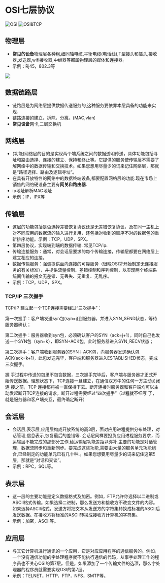 # OSI七层协议
![OSI](/OSI.jpg)
![OSI&TCP](/osi&tcp.jpg)

## 物理层
* **常见的设备**物理层各种粗,细同轴电缆,平衡电缆(电话线),T型接头和插头,接收器,发送器,wifi接收器,中继器等都属物理层的媒体和连接器。
* 示例：Rj45，802.3等

![](/cable.jpeg)

## 数据链路层
* 链路层是为网络层提供数据传送服务的,这种服务要依靠本层具备的功能来实现. 
* 链路连接的建立，拆除，分离。(MAC,vlan)
* **常见设备**网卡,二层交换机


## 网络层
* (功能)网络层的目的是实现两个端系统之间的数据透明传送，具体功能包括寻址和路由选择、连接的建立、保持和终止等。它提供的服务使传输层不需要了解网络中的数据传输和交换技术。如果您想用尽量少的词来记住网络层，那就是“路径选择、路由及逻辑寻址”。
* 在具有开放特性的网络中的数据终端设备,都要配置网络层的功能.现在市场上销售的网络硬设备主要有**网关和路由器**.
* ip地址解析MAC地址
* 示例：IP，IPX等

## 传输层
* 这层的功能包括是否选择差错恢复协议还是无差错恢复协议，及在同一主机上对不同应用的数据流的输入进行复用，还包括对收到的顺序不对的数据包的重新排序功能。示例：TCP，UDP，SPX。
* 第四层协议，实现端到端的数据传输. 常见TCP/ip.
* 传输连接服务：通常，对会话层要求的每个传输连接，传输层都要在网络层上建立相应的连接。
* 数据传输服务：强调提供面向连接的可靠服务（很晚OSI才开始制定无连接服务的有关标准），并提供流量控制、差错控制和序列控制，以实现两个终端系统间传输的报文无差错、无丢失、无重复、无乱序。
* 示例：TCP，UDP，SPX。
### TCP/IP 三次握手
TCP/IP
建立起一个TCP连接需要经过“三次握手”：

第一次握手：客户端发送syn包(syn=j)到服务器，并进入SYN_SEND状态，等待服务器确认；

第二次握手：服务器收到syn包，必须确认客户的SYN（ack=j+1），同时自己也发送一个SYN包（syn=k），即SYN+ACK包，此时服务器进入SYN_RECV状态；

第三次握手：客户端收到服务器的SYN＋ACK包，向服务器发送确认包ACK(ack=k+1)，此包发送完毕，客户端和服务器进入ESTABLISHED状态，完成三次握手。

握 手过程中传送的包里不包含数据，三次握手完毕后，客户端与服务器才正式开始传送数据。理想状态下，TCP连接一旦建立，在通信双方中的任何一方主动关闭连 接之前，TCP 连接都将被一直保持下去。断开连接时服务器和客户端均可以主动发起断开TCP连接的请求，断开过程需要经过“四次握手”（过程就不细写 了，就是服务器和客户端交互，最终确定断开）

## 会话层
* 会话层,表示层,应用层构成开放系统的高3层，面对应用进程提供分布处理，对话管理,信息表示,恢复最后的差错等. 会话层同样要担负应用进程服务要求，而运输层不能完成的那部分工作,给运输层功能差距以弥补.主要的功能是对话管理，数据流同步和重新同步。要完成这些功能,需要由大量的服务单元功能组合,已经制定的功能单元已有几十种.。如果您想要用尽量少的词来记住这第5层，那就是“对话和交谈”。
* 示例：RPC，SQL等。

## 表示层
* 这一层的主要功能是定义数据格式及加密。例如，FTP允许你选择以二进制或ASCII格式传输。如果选择二进制，那么发送方和接收方不改变文件的内容。如果选择ASCII格式，发送方将把文本从发送方的字符集转换成标准的ASCII后发送数据。在接收方将标准的ASCII转换成接收方计算机的字符集。
* 示例：加密，ASCII等。

## 应用层
* 与其它计算机进行通讯的一个应用，它是对应应用程序的通信服务的。例如，一个没有通信功能的字处理程序就不能执行通信的代码，从事字处理工作的程序员也不关心OSI的第7层。但是，如果添加了一个传输文件的选项，那么字处理器的程序员就需要实现OSI的第7层。
* 示例：TELNET，HTTP，FTP，NFS，SMTP等。
